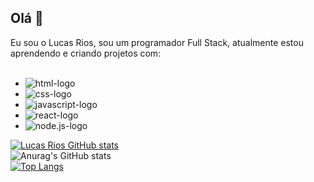 ## Olá 👋

Eu sou o Lucas Rios, sou um programador Full Stack, atualmente estou aprendendo e criando projetos com:
<br>
<br>
- <img src="https://img.shields.io/badge/HTML5-E34F26?style=for-the-badge&logo=html5&logoColor=white" alt="html-logo"/>
- <img src="https://img.shields.io/badge/CSS3-1572B6?style=for-the-badge&logo=css3&logoColor=white" alt="css-logo"/>
- <img src="https://img.shields.io/badge/JavaScript-F7DF1E?style=for-the-badge&logo=javascript&logoColor=black" alt="javascript-logo"/>
- <img src="https://img.shields.io/badge/React-20232A?style=for-the-badge&logo=react&logoColor=61DAFB" alt="react-logo"/>
- <img src="https://img.shields.io/badge/Node.js-43853D?style=for-the-badge&logo=node.js&logoColor=white" alt="node.js-logo"/>
   <br>
[![Lucas Rios GitHub stats](https://github-readme-stats.vercel.app/api?username=lucasriosdev)](https://github.com/anuraghazra/github-readme-stats)
<br>
  ![Anurag's GitHub stats](https://github-readme-stats.vercel.app/api?username=anuraghazra&show_icons=true&theme=radical)
  <br>
[![Top Langs](https://github-readme-stats.vercel.app/api/top-langs/?username=lucasriosdev)](https://github.com/anuraghazra/github-readme-stats)
